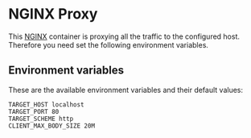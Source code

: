 # NGINX Proxy

This [NGINX][1] container is proxying all the traffic to the configured host. Therefore you need set the following environment variables.

## Environment variables

These are the available environment variables and their default values: 

    TARGET_HOST localhost
    TARGET_PORT 80
    TARGET_SCHEME http
    CLIENT_MAX_BODY_SIZE 20M

[1]: http://nginx.org
